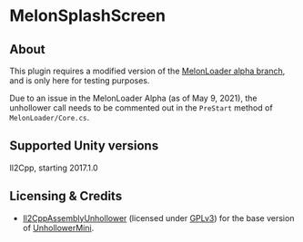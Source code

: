 # MelonSplashScreen

## About
This plugin requires a modified version of the [MelonLoader alpha branch](https://github.com/LavaGang/MelonLoader/tree/alpha-development), and is only here for testing purposes.

Due to an issue in the MelonLoader Alpha (as of May 9, 2021), the unhollower call needs to be commented out in the `PreStart` method of `MelonLoader/Core.cs`.

## Supported Unity versions
Il2Cpp, starting 2017.1.0

## Licensing & Credits
 - [Il2CppAssemblyUnhollower](https://github.com/knah/Il2CppAssemblyUnhollower) (licensed under [GPLv3](https://github.com/knah/Il2CppAssemblyUnhollower/blob/master/LICENSE)) for the base version of [UnhollowerMini](https://github.com/Slaynash/MelonSplashScreen/tree/master/MelonSplashScreen/UnhollowerMini).
